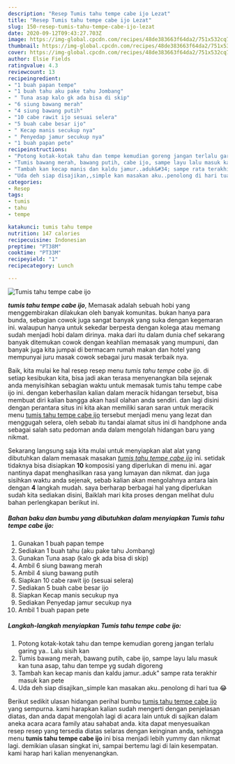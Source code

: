 ```yaml
---
description: "Resep Tumis tahu tempe cabe ijo Lezat"
title: "Resep Tumis tahu tempe cabe ijo Lezat"
slug: 150-resep-tumis-tahu-tempe-cabe-ijo-lezat
date: 2020-09-12T09:43:27.703Z
image: https://img-global.cpcdn.com/recipes/48de383663f64da2/751x532cq70/tumis-tahu-tempe-cabe-ijo-foto-resep-utama.jpg
thumbnail: https://img-global.cpcdn.com/recipes/48de383663f64da2/751x532cq70/tumis-tahu-tempe-cabe-ijo-foto-resep-utama.jpg
cover: https://img-global.cpcdn.com/recipes/48de383663f64da2/751x532cq70/tumis-tahu-tempe-cabe-ijo-foto-resep-utama.jpg
author: Elsie Fields
ratingvalue: 4.3
reviewcount: 13
recipeingredient:
- "1 buah papan tempe"
- "1 buah tahu aku pake tahu Jombang"
- " Tuna asap kalo gk ada bisa di skip"
- "6 siung bawang merah"
- "4 siung bawang putih"
- "10 cabe rawit ijo sesuai selera"
- "5 buah cabe besar ijo"
- " Kecap manis secukup nya"
- " Penyedap jamur secukup nya"
- "1 buah papan pete"
recipeinstructions:
- "Potong kotak-kotak tahu dan tempe kemudian goreng jangan terlalu garing ya.. Lalu sisih kan"
- "Tumis bawang merah, bawang putih, cabe ijo, sampe layu lalu masuk kan tuna asap, tahu dan tempe yg sudah digoreng"
- "Tambah kan kecap manis dan kaldu jamur..aduk&#34; sampe rata terakhir masuk kan pete"
- "Uda deh siap disajikan,,simple kan masakan aku..penolong di hari tua 😂"
categories:
- Resep
tags:
- tumis
- tahu
- tempe

katakunci: tumis tahu tempe 
nutrition: 147 calories
recipecuisine: Indonesian
preptime: "PT38M"
cooktime: "PT33M"
recipeyield: "1"
recipecategory: Lunch

---
```



![Tumis tahu tempe cabe ijo](https://img-global.cpcdn.com/recipes/48de383663f64da2/751x532cq70/tumis-tahu-tempe-cabe-ijo-foto-resep-utama.jpg)

<b><i>tumis tahu tempe cabe ijo</i></b>, Memasak adalah sebuah hobi yang menggembirakan dilakukan oleh banyak komunitas. bukan hanya para bunda, sebagian cowok juga sangat banyak yang suka dengan kegemaran ini. walaupun hanya untuk sekedar berpesta dengan kolega atau memang sudah menjadi hobi dalam dirinya. maka dari itu dalam dunia chef sekarang banyak ditemukan cowok dengan keahlian memasak yang mumpuni, dan banyak juga kita jumpai di bermacam rumah makan dan hotel yang mempunyai juru masak cowok sebagai juru masak terbaik nya.

Baik, kita mulai ke hal resep resep menu <i>tumis tahu tempe cabe ijo</i>. di setiap kesibukan kita, bisa jadi akan terasa menyenangkan bila sejenak anda menyisihkan sebagian waktu untuk memasak tumis tahu tempe cabe ijo ini. dengan keberhasilan kalian dalam meracik hidangan tersebut, bisa membuat diri kalian bangga akan hasil olahan anda sendiri. dan lagi disini dengan perantara situs ini kita akan memiliki saran saran untuk meracik menu <u>tumis tahu tempe cabe ijo</u> tersebut menjadi menu yang lezat dan menggugah selera, oleh sebab itu tandai alamat situs ini di handphone anda sebagai salah satu pedoman anda dalam mengolah hidangan baru yang nikmat.




Sekarang langsung saja kita mulai untuk menyiapkan alat alat yang dibutuhkan dalam memasak masakan <u><i>tumis tahu tempe cabe ijo</i></u> ini. setidak tidaknya bisa disiapkan <b>10</b> komposisi yang diperlukan di menu ini. agar nantinya dapat menghasilkan rasa yang lumayan dan nikmat. dan juga sisihkan waktu anda sejenak, sebab kalian akan mengolahnya antara lain dengan <b>4</b> langkah mudah. saya berharap berbagai hal yang diperlukan sudah kita sediakan disini, Baiklah mari kita proses dengan melihat dulu bahan perlengkapan berikut ini.

<!--inarticleads1-->

##### Bahan baku dan bumbu yang dibutuhkan dalam menyiapkan Tumis tahu tempe cabe ijo:

1. Gunakan 1 buah papan tempe
1. Sediakan 1 buah tahu (aku pake tahu Jombang)
1. Gunakan  Tuna asap (kalo gk ada bisa di skip)
1. Ambil 6 siung bawang merah
1. Ambil 4 siung bawang putih
1. Siapkan 10 cabe rawit ijo (sesuai selera)
1. Sediakan 5 buah cabe besar ijo
1. Siapkan  Kecap manis secukup nya
1. Sediakan  Penyedap jamur secukup nya
1. Ambil 1 buah papan pete




<!--inarticleads2-->

##### Langkah-langkah menyiapkan Tumis tahu tempe cabe ijo:

1. Potong kotak-kotak tahu dan tempe kemudian goreng jangan terlalu garing ya.. Lalu sisih kan
1. Tumis bawang merah, bawang putih, cabe ijo, sampe layu lalu masuk kan tuna asap, tahu dan tempe yg sudah digoreng
1. Tambah kan kecap manis dan kaldu jamur..aduk&#34; sampe rata terakhir masuk kan pete
1. Uda deh siap disajikan,,simple kan masakan aku..penolong di hari tua 😂




Berikut sedikit ulasan hidangan perihal bumbu <u>tumis tahu tempe cabe ijo</u> yang sempurna. kami harapkan kalian sudah mengerti dengan penjelasan diatas, dan anda dapat mengolah lagi di acara lain untuk di sajikan dalam aneka acara acara family atau sahabat anda. kita dapat menyesuaikan resep resep yang tersedia diatas selaras dengan keinginan anda, sehingga menu <b>tumis tahu tempe cabe ijo</b> ini bisa menjadi lebih yummy dan nikmat lagi. demikian ulasan singkat ini, sampai bertemu lagi di lain kesempatan. kami harap hari kalian menyenangkan.
